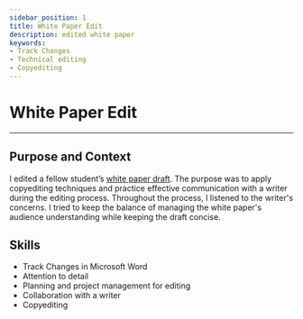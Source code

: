 ```yaml
---
sidebar_position: 1
title: White Paper Edit
description: edited white paper
keywords: 
- Track Changes
- Technical editing
- Copyediting 
---
```

# White Paper Edit 

---

## Purpose and Context

I edited a fellow student’s [white paper draft](https://www.dropbox.com/scl/fi/8h9u2v1eobuz5h9t8qtsv/JGuinoiseau-White-Paper-Edit.docx?rlkey=3ygi36e72lxo2mu4kqep5mwel&st=2uizd5ln&dl=0). The purpose was to apply copyediting techniques and practice effective communication with a writer during the editing process. Throughout the process, I listened to the writer's concerns. I tried to keep the balance of managing the white paper's audience understanding while keeping the draft concise.

## Skills
- Track Changes in Microsoft Word
- Attention to detail 
- Planning and project management for editing
- Collaboration with a writer
- Copyediting
